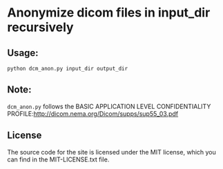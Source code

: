 
# Anonymize dicom files in input_dir recursively

## Usage: 

`python dcm_anon.py input_dir output_dir`

## Note:

`dcm_anon.py` follows the BASIC APPLICATION LEVEL CONFIDENTIALITY PROFILE:http://dicom.nema.org/Dicom/supps/sup55_03.pdf


## License
The source code for the site is licensed under the MIT license, which you can find in the MIT-LICENSE.txt file.
